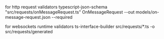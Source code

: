 for http request validators
typescript-json-schema "src/requests/onMessageRequest.ts" OnMessageRequest --out models/on-message-request.json --required

for websockets runtime validators
ts-interface-builder src/requests/*.ts -o src/requests/generated